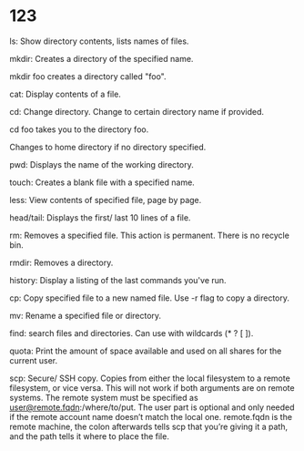 # 123
ls: Show directory contents, lists names of files. 

mkdir: Creates a directory of the specified name.

mkdir foo creates a directory called "foo".

cat: Display contents of a file.

cd: Change directory. Change to certain directory name if provided.

cd foo takes you to the directory foo.

Changes to home directory if no directory specified.

pwd: Displays the name of the working directory.

touch: Creates a blank file with a specified name.

less: View contents of specified file, page by page.

head/tail: Displays the first/ last 10 lines of a file.

rm: Removes a specified file. This action is permanent. There is no recycle bin.

rmdir: Removes a directory.

history: Display a listing of the last commands you've run.

cp: Copy specified file to a new named file. Use -r flag to copy a directory.

mv: Rename a specified file or directory.

find: search files and directories. Can use with wildcards (* ? [ ]).

quota: Print the amount of space available and used on all shares for the current user.

scp: Secure/ SSH copy. Copies from either the local filesystem to a remote filesystem, or vice versa. This will not work if both arguments are on remote systems. The remote system must be specified as user@remote.fqdn:/where/to/put. The user part is optional and only needed if the remote account name doesn’t match the local one. remote.fqdn is the remote machine, the colon afterwards tells scp that you’re giving it a path, and the path tells it where to place the file.
